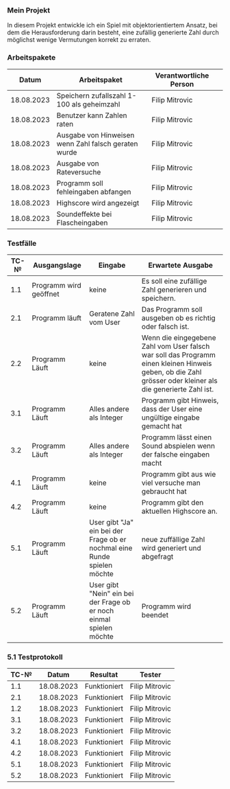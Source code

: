 ### Mein Projekt

In diesem Projekt entwickle ich ein Spiel mit objektorientiertem Ansatz, bei dem die Herausforderung darin besteht, eine zufällig generierte Zahl durch möglichst wenige Vermutungen korrekt zu erraten.


### Arbeitspakete

|Datum|	Arbeitspaket|	Verantwortliche Person||
| ---- | ------------ | ------- | ----------------- |
|18.08.2023|	Speichern zufallszahl 1-100 als geheimzahl|	Filip Mitrovic|
|18.08.2023|Benutzer kann Zahlen raten|	Filip Mitrovic|
|18.08.2023|	Ausgabe von Hinweisen wenn Zahl falsch geraten wurde|	Filip Mitrovic|
|18.08.2023|	Ausgabe von Rateversuche|	Filip Mitrovic|
|18.08.2023|	Programm soll fehleingaben abfangen|	Filip Mitrovic|
|18.08.2023|	Highscore wird angezeigt|	Filip Mitrovic|
|18.08.2023|	Soundeffekte bei Flascheingaben|	Filip Mitrovic|




### Testfälle

| TC-№ | Ausgangslage | Eingabe | Erwartete Ausgabe |
| ---- | ------------ | ------- | ----------------- |
|      1.1      |   Programm wird geöffnet   |keine|Es soll eine zufällige Zahl generieren und speichern.        |
|     2.1       |     Programm läuft|Geratene Zahl vom User    |  Das Programm soll ausgeben ob es richtig oder falsch ist.                               |
| 2.2|   Programm Läuft  |  keine             |    Wenn die eingegebene Zahl vom User falsch war soll das Programm einen kleinen Hinweis geben, ob die Zahl grösser oder kleiner als die generierte Zahl ist.|
|  3.1   |     Programm Läuft |Alles andere als Integer| Programm gibt Hinweis, dass der User eine ungültige eingabe gemacht hat   |
|  3.2      |    Programm Läuft|Alles andere als Integer  |Programm lässt einen Sound abspielen wenn der falsche eingaben macht  |
|   4.1         |     Programm Läuft|keine     |Programm gibt aus wie viel versuche man gebraucht hat                                 |
|   4.2         |    Programm Läuft    |        keine       |    Programm gibt den aktuellen Highscore an.     |
|       5.1     |    Programm Läuft    |    User gibt "Ja" ein bei der Frage ob er nochmal eine Runde spielen möchte           |   neue zuffällige Zahl wird generiert und abgefragt |
|       5.2     |     Programm Läuft   |  User gibt "Nein" ein bei der Frage ob er noch einmal spielen möchte             |     Programm wird beendet                            |

### 5.1 Testprotokoll

| TC-№ | Datum | Resultat | Tester |
| ---- | ----- | -------- | ------ |
| 1.1  |    18.08.2023   |     Funktioniert     |  Filip Mitrovic      |
| 2.1  |    18.08.2023   |     Funktioniert     |  Filip Mitrovic      |
| 1.2  |    18.08.2023   |     Funktioniert     |  Filip Mitrovic      |
| 3.1  |    18.08.2023   |     Funktioniert     |  Filip Mitrovic      |
| 3.2  |    18.08.2023   |     Funktioniert     |  Filip Mitrovic      |
| 4.1  |    18.08.2023   |     Funktioniert     |  Filip Mitrovic      |
| 4.2  |    18.08.2023   |     Funktioniert     |  Filip Mitrovic      |
| 5.1  |    18.08.2023   |     Funktioniert     |  Filip Mitrovic      |
| 5.2  |    18.08.2023   |     Funktioniert     |  Filip Mitrovic      |
